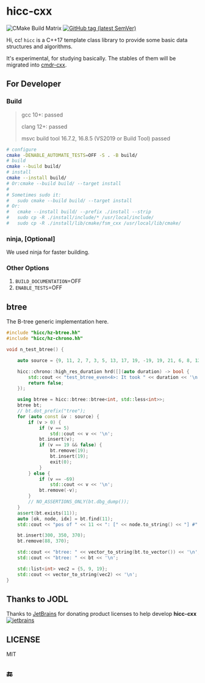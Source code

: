 # hicc-cxx

![CMake Build Matrix](https://github.com/hedzr/hicc/workflows/CMake%20Build%20Matrix/badge.svg) <!-- 
![CMake Build Matrix](https://github.com/hedzr/hicc/workflows/CMake%20Build%20Matrix/badge.svg?event=release) 
--> [![GitHub tag (latest SemVer)](https://img.shields.io/github/tag/hedzr/hicc.svg?label=release)](https://github.com/hedzr/hicc/releases)

Hi, cc! `hicc` is a C++17 template class library to provide some basic data structures and algorithms.

It's experimental, for studying basically. The stables of them will be migrated into [cmdr-cxx](https://github.com/hedzr/cmdr-cxx).




## For Developer



### Build

> gcc 10+: passed
>
> clang 12+: passed
>
> msvc build tool 16.7.2, 16.8.5 (VS2019 or Build Tool) passed

```bash
# configure
cmake -DENABLE_AUTOMATE_TESTS=OFF -S . -B build/
# build
cmake --build build/
# install
cmake --install build/
# Or:cmake --build build/ --target install
#
# Sometimes sudo it:
#   sudo cmake --build build/ --target install
# Or:
#   cmake --install build/ --prefix ./install --strip
#   sudo cp -R ./install/include/* /usr/local/include/
#   sudo cp -R ./install/lib/cmake/fsm_cxx /usr/local/lib/cmake/
```

### ninja, [Optional]

We used ninja for faster building.


### Other Options

1. `BUILD_DOCUMENTATION`=OFF
2. `ENABLE_TESTS`=OFF



## btree

The B-tree generic implementation here.

```cpp
#include "hicc/hz-btree.hh"
#include "hicc/hz-chrono.hh"

void n_test_btree() {

    auto source = {9, 11, 2, 7, 3, 5, 13, 17, 19, -19, 19, 21, 6, 8, 12, 29, 31, 18, 20, 16, 14, 15, -15, 15, 1, -1, 1, 10, 33, 47, 28, 55, 56, 66, 78, 88, 89, 69, -69, 69};

    hicc::chrono::high_res_duration hrd([](auto duration) -> bool {
        std::cout << "test_btree_even<4>: It took " << duration << '\n';
        return false;
    });

    using btree = hicc::btree::btree<int, std::less<int>>;
    btree bt;
    // bt.dot_prefix("tree");
    for (auto const &v : source) {
        if (v > 0) {
            if (v == 5)
                std::cout << v << '\n';
            bt.insert(v);
            if (v == 19 && false) {
                bt.remove(19);
                bt.insert(19);
                exit(0);
            }
        } else {
            if (v == -69)
                std::cout << v << '\n';
            bt.remove(-v);
        }
        // NO_ASSERTIONS_ONLY(bt.dbg_dump());
    }
    assert(bt.exists(11));
    auto [ok, node, idx] = bt.find(11);
    std::cout << "pos of " << 11 << ": [" << node.to_string() << "] #" << idx << '\n';

    bt.insert(300, 350, 370);
    bt.remove(88, 370);

    std::cout << "btree: " << vector_to_string(bt.to_vector()) << '\n';
    std::cout << "btree: " << bt << '\n';

    std::list<int> vec2 = {5, 9, 19};
    std::cout << vector_to_string(vec2) << '\n';
}
```







## Thanks to JODL

Thanks to [JetBrains](https://www.jetbrains.com/?from=hicc-cxx) for donating product licenses to help develop **hicc-cxx** [![jetbrains](https://gist.githubusercontent.com/hedzr/447849cb44138885e75fe46f1e35b4a0/raw/bedfe6923510405ade4c034c5c5085487532dee4/jetbrains-variant-4.svg)](https://www.jetbrains.com/?from=hedzr/hicc-cxx)




## LICENSE

MIT


## 🔚



